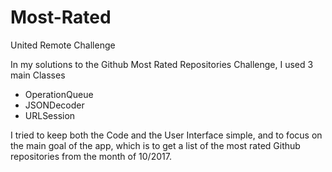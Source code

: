 # Most-Rated
United Remote Challenge

In my solutions to the Github Most Rated Repositories Challenge, I used 3 main Classes 
  - OperationQueue
  - JSONDecoder
  - URLSession
  
 I tried to keep both the Code and the User Interface simple, and to focus on the main goal of the app, which is to get a
 list of the most rated Github repositories from the month of 10/2017.
